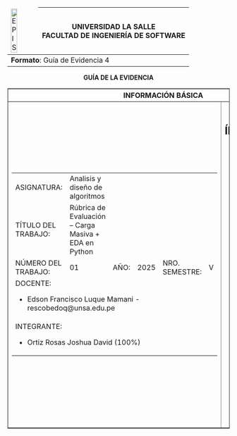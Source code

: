 <table align="center">
    <thead>
        <tr>
            <td><img src="https://1.bp.blogspot.com/-3wALNMake70/XK-07VtIngI/AAAAAAABOrY/n3X_ZJV5fGEpTs8ppMQvKk_yic7BfyBYQCLcBGAs/s1600/universidad-la-salle-logo.jpg?raw=true" alt="EPIS" style="width:50%; height:auto"/></td>
            <th>
                <span style="font-weight:bold;">UNIVERSIDAD LA SALLE</span><br />
                <span style="font-weight:bold;">FACULTAD DE INGENIERÍA DE SOFTWARE</span><br />
            </th>
        </tr>
    </thead>
    <tbody>
        <tr><td colspan="3"><span style="font-weight:bold;">Formato</span>: Guía de Evidencia 4</td></tr>
    </tbody>
</table>

<div align="center">
    <span style="font-weight:bold;">GUÍA DE LA EVIDENCIA</span><br />
</div>

<div>
    <table border="1" align="center">
        <thead>
            <tr><th colspan="3">INFORMACIÓN BÁSICA</th></tr>
        </thead>
        <tbody>
            <tr>
                <td colspan="2">
                    <table>
                        <tr><td>ASIGNATURA:</td><td>Analisis y diseño de algoritmos</td></tr>
                        <tr><td>TÍTULO DEL TRABAJO:</td><td>Rúbrica de Evaluación – Carga Masiva + EDA en Python</td></tr>
                        <tr>
                            <td>NÚMERO DEL TRABAJO:</td><td>01</td>
                            <td>AÑO:</td><td>2025</td>
                            <td>NRO. SEMESTRE:</td><td>V</td>
                        </tr>
                        <tr>
                            <td colspan="6">DOCENTE:
                                <ul>
                                    <li>Edson Francisco Luque Mamani - rescobedoq@unsa.edu.pe</li>
                                </ul>
                            </td>
                        </tr>
                        <tr>
                            <td colspan="6">INTEGRANTE:
                                <ul>
                                    <li>Ortiz Rosas Joshua David (100%)</li>
                                </ul>
                            </td>
                        </tr>
                    </table>
                </td>
                <td>
                    <table>
                </td>
            </tr>
        </tbody>
    </table>
</div>


## ÍNDICE

- [Tablero de Commits](#tablero-de-commits)
- [OBJETIVOS, TEMAS Y MATERIALES DE APOYO](#objetivos-temas-y-materiales-de-apoyo)
    - [OBJETIVOS](#objetivos)
    - [Lenguaje y Motor](#lenguaje-y-motor)
    - [MATERIAL DE APOYO](#material-de-apoyo)
        - [Historia](#historia)
        - [Resumen](#resumen)
        - [Actualidad (5 años tras el abandono del “Cloudbuster”)](#actualidad-5-años-tras-el-abandono-del-cloudbuster)
        - [Personajes](#personajes)
            - [Protagonista](#protagonista)
            - [Personajes Secundarios](#personajes-secundarios)
        - [Ubicaciones](#ubicaciones)
        - [Objetos](#objetos)
    - [CONTENIDO DE LA GUÍA](#contenido-de-la-guía)
        - [INSTALACIÓN DE UNITYHUB Y UNITY](#instalación-de-unityhub-y-unity)
        - [ABRIENDO EL PROYECTO EN UNITY](#abriendo-el-proyecto-en-unity)
- [PRUEBAS DE REUNIONES](#pruebas-de-reuniones)
- [REFERENCIAS](#referencias)
